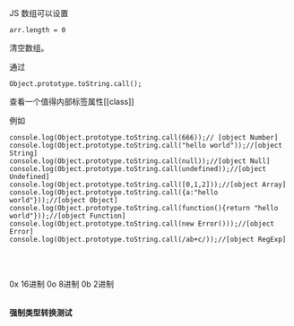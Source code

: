 JS 数组可以设置  

    arr.length = 0 

清空数组。


通过 

    Object.prototype.toString.call();
  
查看一个值得内部标签属性[[class]]

例如

    console.log(Object.prototype.toString.call(666));// [object Number] 
    console.log(Object.prototype.toString.call("hello world"));//[object String]
    console.log(Object.prototype.toString.call(null));//[object Null]
    console.log(Object.prototype.toString.call(undefined));//[object Undefined]
    console.log(Object.prototype.toString.call([0,1,2]));//[object Array]
    console.log(Object.prototype.toString.call({a:"hello world"}));//[object Object]
    console.log(Object.prototype.toString.call(function(){return "hello world"}));//[object Function]
    console.log(Object.prototype.toString.call(new Error()));//[object Error]
    console.log(Object.prototype.toString.call(/ab+c/));//[object RegExp]
    
 <br><br>
 
 0x   16进制
 0o   8进制
 0b   2进制 
 <br><br>
 
 <b>强制类型转换测试</b>
    
